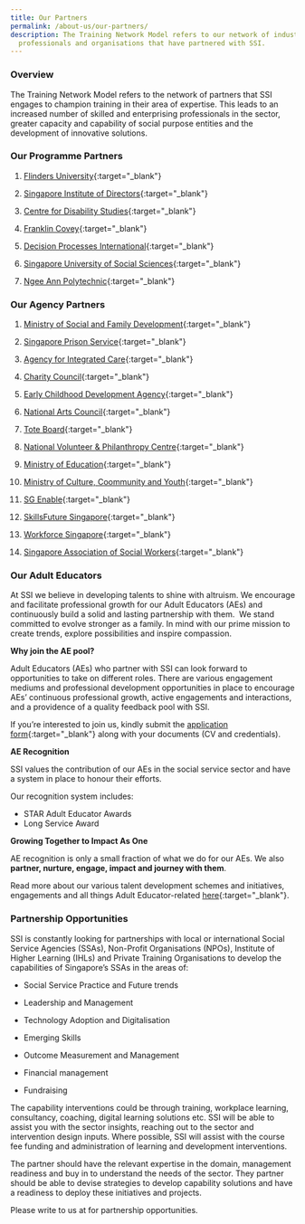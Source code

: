 ```yaml
---
title: Our Partners
permalink: /about-us/our-partners/
description: The Training Network Model refers to our network of industry
  professionals and organisations that have partnered with SSI.
---
```

### **Overview**

The Training Network Model refers to the network of partners that SSI engages to champion training in their area of expertise. This leads to an increased number of skilled and enterprising professionals in the sector, greater capacity and capability of social purpose entities and the development of innovative solutions.


### **Our Programme Partners**

1.  [Flinders University](https://www.flinders.edu.au/){:target="_blank"}   
    
2.  [Singapore Institute of Directors](https://www.sid.org.sg/){:target="_blank"}   
    
3.  [Centre for Disability Studies](https://cds.org.au/){:target="_blank"}   
    
4.  [Franklin Covey](https://www.franklincovey.com/){:target="_blank"}   
    
5.  [Decision Processes International](http://decisionprocesses.com/){:target="_blank"}   
    
6.  [Singapore University of Social Sciences](https://www.suss.edu.sg/programme-finder?utm_campaign=adm-jan21-intake&amp;utm_source=Google&amp;utm_medium=search&amp;utm_content=SUSS&amp;gclid=CjwKCAjwj975BRBUEiwA4whRBzypLKKo3UFBgUXHjEGgkdiYREwF_Aff8O4cRiWMGzCYV0QeUHRDGRoCqp4QAvD_BwE){:target="_blank"}   
    
7.  [Ngee Ann Polytechnic](https://www.np.edu.sg/){:target="_blank"}   
    

### **Our Agency Partners**

1.  [Ministry of Social and Family Development](https://www.msf.gov.sg/){:target="_blank"}   
    
2.  [Singapore Prison Service](https://www.sps.gov.sg/){:target="_blank"}   
    
3.  [Agency for Integrated Care](https://www.aic.sg/?gclid=CjwKCAjwj975BRBUEiwA4whRB5kRfBiF67fiP1aHElfJkqLmVyiNrRNgw2KlpV9o9eTq3Aiby8cpCxoCA08QAvD_BwE&amp;gclsrc=aw.ds){:target="_blank"}   
    
4.  [Charity Council](https://www.charities.gov.sg/){:target="_blank"}   
    
5.  [Early Childhood Development Agency](https://www.ecda.gov.sg/home){:target="_blank"}   
    
6.  [National Arts Council](https://www.nac.gov.sg/){:target="_blank"}   
    
7.  [Tote Board](https://www.toteboard.gov.sg/){:target="_blank"}   
    
8.  [National Volunteer &amp; Philanthropy Centre](https://cityofgood.sg/){:target="_blank"}   
    
9.  [Ministry of Education](https://www.moe.gov.sg/){:target="_blank"}   
    
10.  [Ministry of Culture, Coommunity and Youth](https://www.mccy.gov.sg/){:target="_blank"}   
    
11.  [SG Enable](https://www.sgenable.sg/Pages/Home.aspx){:target="_blank"}   
    
12.  [SkillsFuture Singapore](https://www.skillsfuture.gov.sg/){:target="_blank"}   
    
13.  [Workforce Singapore](https://www.ssg-wsg.gov.sg/about.html){:target="_blank"}   
    
14.  [Singapore Association of Social Workers](https://sasw.org.sg/){:target="_blank"}   

### **Our Adult Educators**
   
At SSI we believe in developing talents to shine with altruism. We encourage and facilitate professional growth for our Adult Educators (AEs) and continuously build a solid and lasting partnership with them.&nbsp; We stand committed to evolve stronger as a family. In mind with our prime mission to create trends, explore possibilities and inspire compassion.

       
**Why join the AE pool?**

Adult Educators (AEs) who partner with SSI can look forward to opportunities to take on different roles. There are various engagement mediums and professional development opportunities in place to encourage AEs’ continuous professional growth, active engagements and interactions, and a providence of a quality feedback pool with SSI.

If you’re interested to join us, kindly submit the&nbsp;[application form](https://form.gov.sg/#!/607935eee0b9d9001179a50d){:target="_blank"}&nbsp;along with your documents (CV and credentials).

**AE Recognition** 

SSI values the contribution of our AEs in the social service sector and have a system in place to honour their efforts.

Our recognition system includes:
* STAR Adult Educator Awards
* Long Service Award

**Growing Together to Impact As One**

AE recognition is only a small fraction of what we do for our AEs. We also **partner, nurture, engage, impact and journey with them**.

Read more about our various talent development schemes and initiatives, engagements and all things Adult Educator-related [here](/files/AE_Resource_Kit_7Oct2022.pdf){:target="_blank"}.

### **Partnership Opportunities**   

SSI is constantly looking for partnerships with local or international Social Service Agencies (SSAs), Non-Profit Organisations (NPOs), Institute of Higher Learning (IHLs) and Private Training Organisations to develop the capabilities of Singapore’s SSAs in the areas of:

-   Social Service Practice and Future trends   
    
-   Leadership and Management   
    
-   Technology Adoption and Digitalisation   
    
-   Emerging Skills   
    
-   Outcome Measurement and Management   
    
-   Financial management   
    
-   Fundraising   
    

The capability interventions could be through training, workplace learning, consultancy, coaching, digital learning solutions etc. SSI will be able to assist you with the sector insights, reaching out to the sector and intervention design inputs. Where possible, SSI will assist with the course fee funding and administration of learning and development interventions.  
  
The partner should have the relevant expertise in the domain, management readiness and buy in to understand the needs of the sector. They partner should be able to devise strategies to develop capability solutions and have a readiness to deploy these initiatives and projects.  
  
Please write to us at    for partnership opportunities.